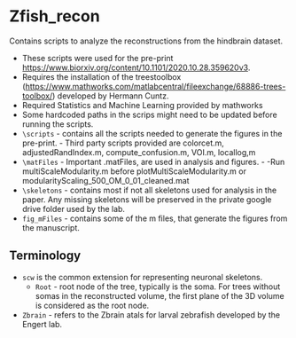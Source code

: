 # Zfish_recon
Contains scripts to analyze the reconstructions from the hindbrain dataset. 
-   These scripts were used for the pre-print https://www.biorxiv.org/content/10.1101/2020.10.28.359620v3. 
-   Requires the installation of the treestoolbox (https://www.mathworks.com/matlabcentral/fileexchange/68886-trees-toolbox/) developed by Hermann Cuntz. 
-  Required Statistics and Machine Learning provided by mathworks
- Some hardcoded paths in the scrips might need to be updated before running the scripts.
- `\scripts` - contains all the scripts needed to generate the figures in the pre-print.
		- Third party scripts provided are colorcet.m, adjustedRandIndex.m, compute_confusion.m, VOI.m, locallog,m
- `\matFiles` - Important .matFiles, are used in analysis and figures. 
		- -Run multiScaleModularity.m before plotMultiScaleModularity.m or modularityScaling_500_OM_0_01_cleaned.mat 
- `\skeletons` - contains most if not all skeletons used for analysis in the paper. Any missing skeletons will be preserved in the private google drive folder used by the lab.
- `fig_mFiles` - contains some of the m files, that generate the figures from the manuscript.

## Terminology
-   `scw` is the common extension for representing neuronal skeletons.
    -   `Root` - root node of the tree, typically is the soma. For trees without somas in the reconstructed volume, the first plane of the 3D volume is considered as the root node. 
-   `Zbrain` - refers to the Zbrain atals for larval zebrafish developed by the Engert lab.